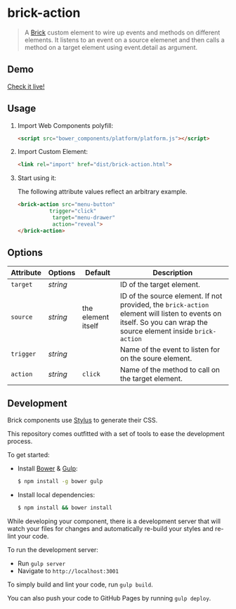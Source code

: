 # brick-action

> A [Brick](https://github.com/mozbrick/brick/) custom element to wire up events and methods on different elements.
It listens to an event on a source elemenet and then calls a method on a target element using event.detail as argument.

## Demo

[Check it live!](http://mozbrick.github.io/brick-action)

## Usage

1. Import Web Components polyfill:

    ```html
    <script src="bower_components/platform/platform.js"></script>
    ```

2. Import Custom Element:

    ```html
    <link rel="import" href="dist/brick-action.html">
    ```

3. Start using it:

    The following attribute values reflect an arbitrary example.

    ```html
    <brick-action src="menu-button"
              trigger="click"
               target="menu-drawer"
               action="reveal">
    </brick-action>
    ```

## Options

Attribute     | Options     | Default      | Description
---           | ---         | ---          | ---
`target`      | *string*    |              | ID of the target element.
`source`      | *string*    | the element itself | ID of the source element. If not provided, the `brick-action` element will listen to events on itself. So you can wrap the source element inside `brick-action`
`trigger`     | *string*    |              | Name of the event to listen for on the soure element.
`action`      | *string*    | `click`      | Name of the method to call on the target element.

## Development

Brick components use [Stylus](http://learnboost.github.com/stylus/) to generate their CSS.

This repository comes outfitted with a set of tools to ease the development process.

To get started:

* Install [Bower](http://bower.io/) & [Gulp](http://gulpjs.com/):

    ```sh
    $ npm install -g bower gulp
    ```

* Install local dependencies:

    ```sh
    $ npm install && bower install
    ```

While developing your component, there is a development server that will watch your files for changes and automatically re-build your styles and re-lint your code.

To run the development server:

* Run `gulp server`
* Navigate to `http://localhost:3001`

To simply build and lint your code, run `gulp build`.

You can also push your code to GitHub Pages by running `gulp deploy`.
